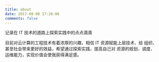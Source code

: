 ```yaml
---
title: about
date: 2017-08-08 17:26:06
comments: false
---
```


记录在 IT 技术的道路上探索实践中的点点滴滴
   
目前对云计算的工程技术有着浓厚的兴趣，相信 IT 资源赋能上层技术、给
组织、甚至社会带来更好的效益，希望通过探索实践，提高自己对
资源的规划、调度、运维能力，实现价值会使我获得满足感。